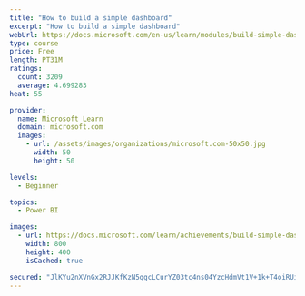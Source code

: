 ```yaml
---
title: "How to build a simple dashboard"
excerpt: "How to build a simple dashboard"
webUrl: https://docs.microsoft.com/en-us/learn/modules/build-simple-dashboard/
type: course
price: Free
length: PT31M
ratings:
  count: 3209
  average: 4.699283
heat: 55

provider:
  name: Microsoft Learn
  domain: microsoft.com
  images:
    - url: /assets/images/organizations/microsoft.com-50x50.jpg
      width: 50
      height: 50

levels:
  - Beginner

topics:
  - Power BI

images:
  - url: https://docs.microsoft.com/learn/achievements/build-simple-dashboard-social.png
    width: 800
    height: 400
    isCached: true

secured: "JlKYu2nXVnGx2RJJKfKzN5qgcLCurYZ03tc4ns04YzcHdmVt1V+1k+T4oiRUiEUA2VEY3bcPgY5jGVQ0KWfskSpi/ObamnwIbvQlCnBh8EZYrwOUFlCs+XdYX0D1wv4o37I/ogINWEnFiyOAk8GylyB7d0jqu8VqoQMLFUoa5CbtjwJhZhVoSHX/TjtgIeNlqCu0FIYdG52qhR39bloPQ7/kb8zrHjhV2Kwytso1pxd/KN3V7SW2pWR60aXS0pbhoAuLys4PWdsKhvoerZuGZ1KomBCTtygofKB2JFroBoD8q4WbmXAH/Oqffe580CdwafyyD9cyGl6ff1eCvK7LORdvcek1z1UEPzSfq3faNre1T5PeiVZRe2bnHin81d+7yE8gIArEIcvDBfWY2i8VFcFARAkd5ppxNHwJvG4MemM=;TQ6jHcqxDubgkQg1Pk7BAA=="
---
```


